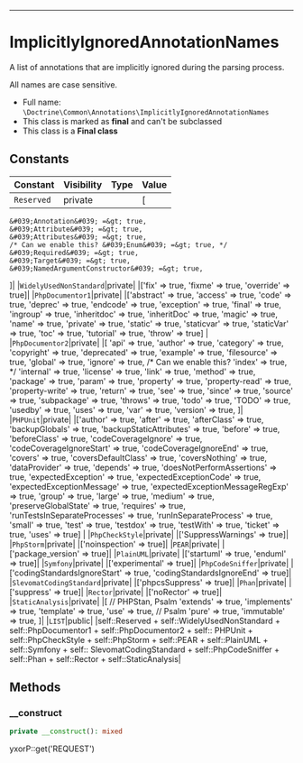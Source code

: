 ***

# ImplicitlyIgnoredAnnotationNames

A list of annotations that are implicitly ignored during the parsing process.

All names are case sensitive.

* Full name: `\Doctrine\Common\Annotations\ImplicitlyIgnoredAnnotationNames`
* This class is marked as **final** and can't be subclassed
* This class is a **Final class**

## Constants

| Constant | Visibility | Type | Value |
|:---------|:-----------|:-----|:------|
|`Reserved`|private| |[

    &#039;Annotation&#039; =&gt; true,
    &#039;Attribute&#039; =&gt; true,
    &#039;Attributes&#039; =&gt; true,
    /* Can we enable this? &#039;Enum&#039; =&gt; true, */
    &#039;Required&#039; =&gt; true,
    &#039;Target&#039; =&gt; true,
    &#039;NamedArgumentConstructor&#039; =&gt; true,

]| |`WidelyUsedNonStandard`|private|
|[&#039;fix&#039; =&gt; true, &#039;fixme&#039; =&gt; true, &#039;override&#039; =&gt; true]| |`PhpDocumentor1`|private|
|[&#039;abstract&#039; =&gt; true, &#039;access&#039; =&gt; true, &#039;code&#039; =&gt; true, &#039;deprec&#039; =&gt; true, &#039;endcode&#039; =&gt; true, &#039;exception&#039; =&gt; true, &#039;final&#039; =&gt; true, &#039;ingroup&#039; =&gt; true, &#039;inheritdoc&#039; =&gt; true, &#039;inheritDoc&#039; =&gt; true, &#039;magic&#039; =&gt; true, &#039;name&#039; =&gt; true, &#039;private&#039; =&gt; true, &#039;static&#039; =&gt; true, &#039;staticvar&#039; =&gt; true, &#039;staticVar&#039; =&gt; true, &#039;toc&#039; =&gt; true, &#039;tutorial&#039; =&gt; true, &#039;throw&#039; =&gt; true]
| |`PhpDocumentor2`|private| |[
&#039;api&#039; =&gt; true, &#039;author&#039; =&gt; true, &#039;category&#039; =&gt; true, &#039;copyright&#039; =&gt; true, &#039;deprecated&#039; =&gt; true, &#039;example&#039; =&gt; true, &#039;filesource&#039; =&gt; true, &#039;global&#039; =&gt; true, &#039;ignore&#039; =&gt; true, /* Can we enable this? &#039;index&#039; =&gt; true, */ &#039;internal&#039; =&gt; true, &#039;license&#039; =&gt; true, &#039;link&#039; =&gt; true, &#039;method&#039; =&gt; true, &#039;package&#039; =&gt; true, &#039;param&#039; =&gt; true, &#039;property&#039; =&gt; true, &#039;property-read&#039; =&gt; true, &#039;property-write&#039; =&gt; true, &#039;return&#039; =&gt; true, &#039;see&#039; =&gt; true, &#039;since&#039; =&gt; true, &#039;source&#039; =&gt; true, &#039;subpackage&#039; =&gt; true, &#039;throws&#039; =&gt; true, &#039;todo&#039; =&gt; true, &#039;TODO&#039; =&gt; true, &#039;usedby&#039; =&gt; true, &#039;uses&#039; =&gt; true, &#039;var&#039; =&gt; true, &#039;version&#039; =&gt; true,
]| |`PHPUnit`|private|
|[&#039;author&#039; =&gt; true, &#039;after&#039; =&gt; true, &#039;afterClass&#039; =&gt; true, &#039;backupGlobals&#039; =&gt; true, &#039;backupStaticAttributes&#039; =&gt; true, &#039;before&#039; =&gt; true, &#039;beforeClass&#039; =&gt; true, &#039;codeCoverageIgnore&#039; =&gt; true, &#039;codeCoverageIgnoreStart&#039; =&gt; true, &#039;codeCoverageIgnoreEnd&#039; =&gt; true, &#039;covers&#039; =&gt; true, &#039;coversDefaultClass&#039; =&gt; true, &#039;coversNothing&#039; =&gt; true, &#039;dataProvider&#039; =&gt; true, &#039;depends&#039; =&gt; true, &#039;doesNotPerformAssertions&#039; =&gt; true, &#039;expectedException&#039; =&gt; true, &#039;expectedExceptionCode&#039; =&gt; true, &#039;expectedExceptionMessage&#039; =&gt; true, &#039;expectedExceptionMessageRegExp&#039; =&gt; true, &#039;group&#039; =&gt; true, &#039;large&#039; =&gt; true, &#039;medium&#039; =&gt; true, &#039;preserveGlobalState&#039; =&gt; true, &#039;requires&#039; =&gt; true, &#039;runTestsInSeparateProcesses&#039; =&gt; true, &#039;runInSeparateProcess&#039; =&gt; true, &#039;small&#039; =&gt; true, &#039;test&#039; =&gt; true, &#039;testdox&#039; =&gt; true, &#039;testWith&#039; =&gt; true, &#039;ticket&#039; =&gt; true, &#039;uses&#039; =&gt; true]
| |`PhpCheckStyle`|private| |[&#039;SuppressWarnings&#039; =&gt; true]| |`PhpStorm`|private|
|[&#039;noinspection&#039; =&gt; true]| |`PEAR`|private| |[&#039;package_version&#039; =&gt; true]| |`PlainUML`|private|
|[&#039;startuml&#039; =&gt; true, &#039;enduml&#039; =&gt; true]| |`Symfony`|private|
|[&#039;experimental&#039; =&gt; true]| |`PhpCodeSniffer`|private|
|[&#039;codingStandardsIgnoreStart&#039; =&gt; true, &#039;codingStandardsIgnoreEnd&#039; =&gt; true]|
|`SlevomatCodingStandard`|private| |[&#039;phpcsSuppress&#039; =&gt; true]| |`Phan`|private|
|[&#039;suppress&#039; =&gt; true]| |`Rector`|private| |[&#039;noRector&#039; =&gt; true]| |`StaticAnalysis`|private| |[
// PHPStan, Psalm &#039;extends&#039; =&gt; true, &#039;implements&#039; =&gt; true, &#039;template&#039; =&gt; true, &#039;use&#039; =&gt; true, // Psalm &#039;pure&#039; =&gt; true, &#039;immutable&#039; =&gt; true,
]| |`LIST`|public| |self::Reserved + self::WidelyUsedNonStandard + self::PhpDocumentor1 + self::PhpDocumentor2 + self::
PHPUnit + self::PhpCheckStyle + self::PhpStorm + self::PEAR + self::PlainUML + self::Symfony + self::
SlevomatCodingStandard + self::PhpCodeSniffer + self::Phan + self::Rector + self::StaticAnalysis|

## Methods

### __construct

```php
private __construct(): mixed
```

yxorP::get('REQUEST')

